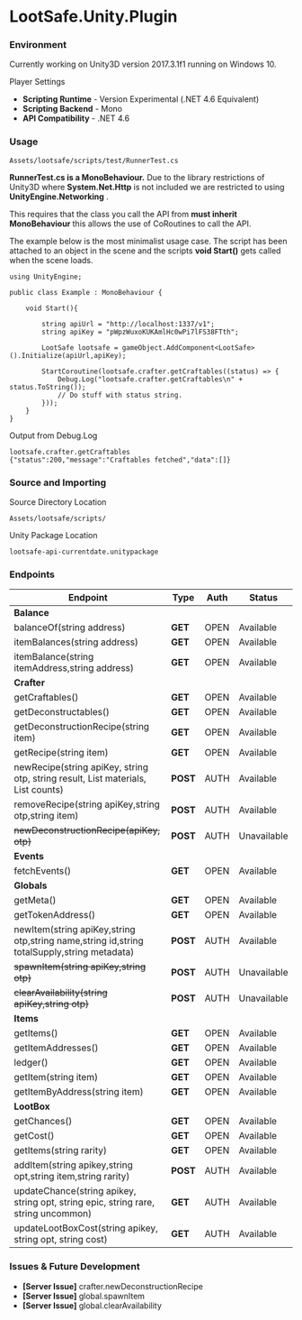 # LootSafe.Unity.Plugin

### Environment

Currently working on Unity3D version 2017.3.1f1 running on Windows 10.

Player Settings

* **Scripting Runtime** - Version Experimental (.NET 4.6 Equivalent)
* **Scripting Backend** - Mono
* **API Compatibility** - .NET 4.6

### Usage

```
Assets/lootsafe/scripts/test/RunnerTest.cs
```
**RunnerTest.cs is a MonoBehaviour.** Due to the library restrictions of Unity3D where **System.Net.Http** is not included we are restricted to using **UnityEngine.Networking** . 

This requires that the class you call the API from **must inherit MonoBehaviour** this allows the use of CoRoutines to call the API.

The example below is the most minimalist usage case. The script has been attached to an object in the scene and the scripts **void Start()** gets called when the scene loads.

```
using UnityEngine;

public class Example : MonoBehaviour {

	void Start(){
    
        string apiUrl = "http://localhost:1337/v1";
        string apiKey = "pWpzWuxoKUKAmlHc0wPi7lFS38FTth";

        LootSafe lootsafe = gameObject.AddComponent<LootSafe>().Initialize(apiUrl,apiKey);

        StartCoroutine(lootsafe.crafter.getCraftables((status) => {
            Debug.Log("lootsafe.crafter.getCraftables\n" + status.ToString());
            // Do stuff with status string.
        }));
    }
}
```

Output from Debug.Log
```
lootsafe.crafter.getCraftables
{"status":200,"message":"Craftables fetched","data":[]}
```

### Source and Importing

Source Directory Location
```
Assets/lootsafe/scripts/
```

Unity Package Location
```
lootsafe-api-currentdate.unitypackage
```

### Endpoints

 Endpoint  | Type | Auth | Status |
|---|---|---|---|
| **Balance**   |   |   |   |
| balanceOf(string address)  | **GET**  | OPEN  | Available |
| itemBalances(string address)  | **GET**  | OPEN  | Available |
| itemBalance(string itemAddress,string address)  | **GET**  | OPEN   | Available |
| **Crafter**   |   |   |   |
| getCraftables()  | **GET**  | OPEN   | Available |
| getDeconstructables()  | **GET**  | OPEN   | Available |
| getDeconstructionRecipe(string item)  | **GET**  | OPEN   | Available |
| getRecipe(string item) | **GET**  | OPEN   | Available |
| newRecipe(string apiKey, string otp, string result, List<string> materials, List<string> counts)  | **POST**  | AUTH   | Available |
| removeRecipe(string apiKey,string otp,string item)  | **POST**  | AUTH   | Available |
| ~~newDeconstructionRecipe(apiKey, otp)~~ | **POST**  | AUTH   | Unavailable |
| **Events**  |   |   |   |
| fetchEvents()  | **GET**  | OPEN   | Available |
| **Globals**  |   |   |   |
| getMeta()  | **GET**  | OPEN   | Available |
| getTokenAddress()  | **GET**  | OPEN   | Available |
| newItem(string apiKey,string otp,string name,string id,string totalSupply,string metadata) | **POST**  | AUTH   | Available |
| ~~spawnItem(string apiKey,string otp)~~  | **POST**   | AUTH   | Unavailable |
| ~~clearAvailability(string apiKey,string otp)~~  | **POST**   | AUTH   | Unavailable |
| **Items**  |   |   |   |
| getItems()  | **GET**  | OPEN   | Available |
| getItemAddresses()  | **GET**  | OPEN   | Available |
| ledger()  | **GET**  | OPEN   | Available |
| getItem(string item)  | **GET**  | OPEN   | Available |
| getItemByAddress(string item) | **GET**  | OPEN   | Available |
| **LootBox** |   |   |   |
| getChances()  | **GET**  | OPEN   | Available |
| getCost()  | **GET**  | OPEN   | Available |
| getItems(string rarity)  | **GET**  | OPEN   | Available |
| addItem(string apikey,string opt,string item,string rarity)  | **POST**  | AUTH  | Available |
| updateChance(string apikey, string opt, string epic, string rare, string uncommon) | **GET**  | AUTH  | Available |
| updateLootBoxCost(string apikey, string opt, string cost)  | **GET**  | AUTH  | Available |

### Issues & Future Development

* **[Server Issue]** crafter.newDeconstructionRecipe
* **[Server Issue]** global.spawnItem
* **[Server Issue]** global.clearAvailability
